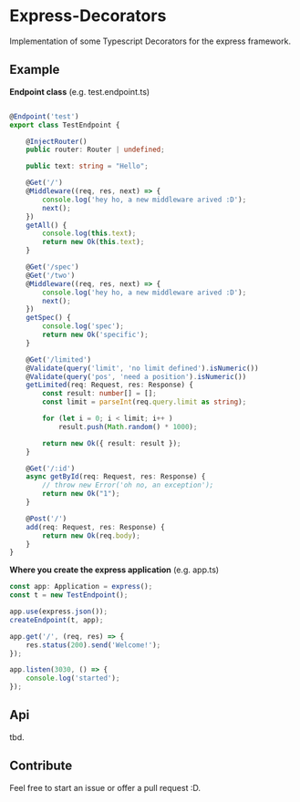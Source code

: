 # Express-Decorators

Implementation of some Typescript Decorators for the express framework. 

## Example

**Endpoint class** (e.g. test.endpoint.ts)
```typescript

@Endpoint('test')
export class TestEndpoint {

    @InjectRouter()
    public router: Router | undefined;

    public text: string = "Hello";

    @Get('/')
    @Middleware((req, res, next) => {
        console.log('hey ho, a new middleware arived :D');
        next();
    })
    getAll() {
        console.log(this.text);
        return new Ok(this.text);
    }

    @Get('/spec')
    @Get('/two')
    @Middleware((req, res, next) => {
        console.log('hey ho, a new middleware arived :D');
        next();
    })
    getSpec() {
        console.log('spec');
        return new Ok('specific');
    }

    @Get('/limited')
    @Validate(query('limit', 'no limit defined').isNumeric())
    @Validate(query('pos', 'need a position').isNumeric())
    getLimited(req: Request, res: Response) {
        const result: number[] = [];
        const limit = parseInt(req.query.limit as string);

        for (let i = 0; i < limit; i++ )
            result.push(Math.random() * 1000);

        return new Ok({ result: result });
    }

    @Get('/:id')
    async getById(req: Request, res: Response) {
        // throw new Error('oh no, an exception');
        return new Ok("1");
    }

    @Post('/')
    add(req: Request, res: Response) {
        return new Ok(req.body);
    }
}

```

**Where you create the express application** (e.g. app.ts)
```typescript
const app: Application = express();
const t = new TestEndpoint();

app.use(express.json());
createEndpoint(t, app);

app.get('/', (req, res) => {
    res.status(200).send('Welcome!');
});

app.listen(3030, () => {
    console.log('started');
});
```

## Api

tbd.

## Contribute

Feel free to start an issue or offer a pull request :D.